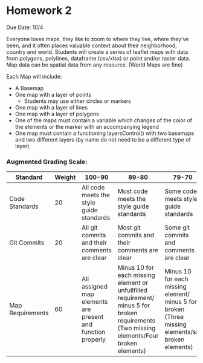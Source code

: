# Homework 2

Due Date: 10/4

Everyone loves maps, they like to zoom to where they live, where they’ve been, and it often places valuable context about their neighborhood, country and world. Students will create a series of leaflet maps with data from polygons, polylines, dataframe (csv/xlsx) or point and/or raster data. Map data can be spatial data from any resource. (World Maps are fine)

Each Map will include: 
*	A Basemap
*	One map with a layer of points
    * Students may use either circles or markers
*	One map with a layer of lines
*	One map with a layer of polygons
*	One of the maps must contain a variable which changes of the color of the elements or the marker with an accompanying legend
*	One map must contain a functioning layersControl() with two basemaps and two different layers (by name do not need to be a different type of layer)

### Augmented Grading Scale:

| Standard          | Weight | 100-90                                                         | 89-80                                                              | 79-70                                                   | 69-60                                                  | 59-0                                                    |
|-------------------|--------|----------------------------------------------------------------|--------------------------------------------------------------------|---------------------------------------------------------|--------------------------------------------------------|---------------------------------------------------------|
| Code Standards    | 20     | All code meets the style guide standards                       | Most code meets the style guide standards                          | Some code meets style guide standards                   | Little code meets style guide standards                | No code meets style guide standards                     |
| Git Commits       | 20     | All git commits and their comments are clear                   | Most git commits and their comments are clear                      | Some git commits and comments are clear                 | Few git commits and comments are clear                 | No or unclear git commits and comments                  |
| Map Requirements | 60     | All assigned map elements are present and function properly | Minus 10 for each missing element or unfullfilled requirement/ minus 5 for broken requirements (Two missing elements/Four broken elements) |  Minus 10 for each missing element/ minus 5 for broken (Three missing elements/six broken elements) |  Minus 10 for each missing element / minus 5 for broken requirements (Four missing elements/eight broken elements) |  Minus 10 for each missing element/ minus 5 for broken requirements (Over Four or more missing elements/8 broken elements) 
